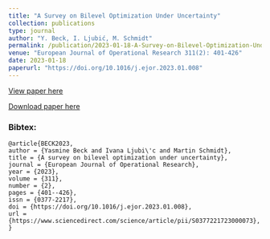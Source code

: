 ```yaml
---
title: "A Survey on Bilevel Optimization Under Uncertainty"
collection: publications
type: journal
author: "Y. Beck, I. Ljubić, M. Schmidt"
permalink: /publication/2023-01-18-A-Survey-on-Bilevel-Optimization-Under-Uncertainty
venue: "European Journal of Operational Research 311(2): 401-426"
date: 2023-01-18
paperurl: "https://doi.org/10.1016/j.ejor.2023.01.008"
---
```


[View paper here](https://doi.org/10.1016/j.ejor.2023.01.008)

[Download paper here](https://optimization-online.org/2022/06/8963/)

### Bibtex:

```
@article{BECK2023,
author = {Yasmine Beck and Ivana Ljubi\'c and Martin Schmidt},
title = {A survey on bilevel optimization under uncertainty},
journal = {European Journal of Operational Research},
year = {2023},
volume = {311},
number = {2},
pages = {401--426},
issn = {0377-2217},
doi = {https://doi.org/10.1016/j.ejor.2023.01.008},
url = {https://www.sciencedirect.com/science/article/pii/S0377221723000073},
}
```
